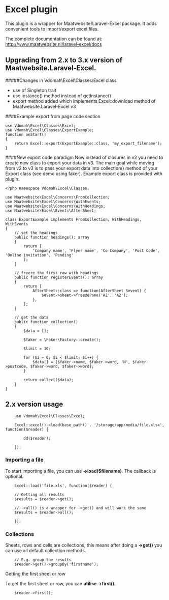 # Excel plugin
This plugin is a wrapper for Maatwebsite/Laravel-Excel package. It adds convenient tools to import/export excel files.

The complete documentation can be found at: http://www.maatwebsite.nl/laravel-excel/docs

## Upgrading from 2.x to 3.x version of Maatwebsite.Laravel-Excel.

#####Changes in Vdomah\Excel\Classes\Excel class 
- use of Singleton trait
- use instance() method instead of getInstance()
- export method added which implements Excel::download method of Maatwebsite.Laravel-Excel v3

####Example export from page code section
````
use Vdomah\Excel\Classes\Excel;
use Vdomah\Excel\Classes\ExportExample;
function onStart()
{
    return Excel::export(ExportExample::class, 'my_export_filename');
}
````

####New export code paradigm
Now instead of closures in v2 you need to create new class to export your data in v3. 
The main goal while moving from v2 to v3 is to pass your export data into collection() method of your Export class (see demo using faker).
Example export class is provided with plugin: 

````
<?php namespace Vdomah\Excel\Classes;

use Maatwebsite\Excel\Concerns\FromCollection;
use Maatwebsite\Excel\Concerns\WithEvents;
use Maatwebsite\Excel\Concerns\WithHeadings;
use Maatwebsite\Excel\Events\AfterSheet;

class ExportExample implements FromCollection, WithHeadings, WithEvents
{
    // set the headings
    public function headings(): array
    {
        return [
            'Company name', 'Flyer name', 'Co Company', 'Post Code', 'Online invitation', 'Pending'
        ];
    }

    // freeze the first row with headings
    public function registerEvents(): array
    {
        return [
            AfterSheet::class => function(AfterSheet $event) {
                $event->sheet->freezePane('A2', 'A2');
            },
        ];
    }

    // get the data
    public function collection()
    {
        $data = [];

        $faker = \Faker\Factory::create();

        $limit = 10;

        for ($i = 0; $i < $limit; $i++) {
            $data[] = [$faker->name, $faker->word, 'N', $faker->postcode, $faker->word, $faker->word];
        }

        return collect($data);
    }
}
````


## 2.x version usage
        use Vdomah\Excel\Classes\Excel;

        Excel::excel()->load(base_path() . '/storage/app/media/file.xlsx', function($reader) {

            dd($reader);

        });

### Importing a file

To start importing a file, you can use __->load($filename)__. The callback is optional.

        Excel::load('file.xls', function($reader) {

        // Getting all results  
        $results = $reader->get();

        // ->all() is a wrapper for ->get() and will work the same  
        $results = $reader->all();

        });

### Collections

Sheets, rows and cells are collections, this means after doing a __->get()__ you can use all default collection methods.

        // E.g. group the results  
        $reader->get()->groupBy('firstname');

Getting the first sheet or row

To get the first sheet or row, you can __utilise ->first()__.

        $reader->first();
